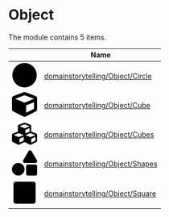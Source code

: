 # Object

The module contains 5 items.



| |Name|
|:---:|---|
| ![illustration of domainstorytelling/Object/Circle](../../domainstorytelling/Object/Circle.png) | [domainstorytelling/Object/Circle](../../domainstorytelling/Object/Circle.md) |
| ![illustration of domainstorytelling/Object/Cube](../../domainstorytelling/Object/Cube.png) | [domainstorytelling/Object/Cube](../../domainstorytelling/Object/Cube.md) |
| ![illustration of domainstorytelling/Object/Cubes](../../domainstorytelling/Object/Cubes.png) | [domainstorytelling/Object/Cubes](../../domainstorytelling/Object/Cubes.md) |
| ![illustration of domainstorytelling/Object/Shapes](../../domainstorytelling/Object/Shapes.png) | [domainstorytelling/Object/Shapes](../../domainstorytelling/Object/Shapes.md) |
| ![illustration of domainstorytelling/Object/Square](../../domainstorytelling/Object/Square.png) | [domainstorytelling/Object/Square](../../domainstorytelling/Object/Square.md) |



